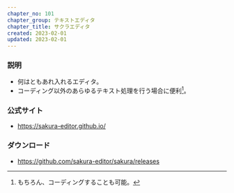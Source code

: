 ```yaml
---
chapter_no: 101
chapter_group: テキストエディタ
chapter_title: サクラエディタ
created: 2023-02-01
updated: 2023-02-01
---
```

### 説明
- 何はともあれ入れるエディタ。  
- コーディング以外のあらゆるテキスト処理を行う場合に便利[^except-for-coding]。  

[^except-for-coding]: もちろん、コーディングすることも可能。

### 公式サイト
- <https://sakura-editor.github.io/>

### ダウンロード
- <https://github.com/sakura-editor/sakura/releases>
